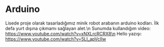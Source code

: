 # Arduino
Lisede proje olarak tasarladığımız minik robot arabanın arduino kodları. İlk defa yurt dışına çıkmamı sağlayan alet.\n
Sunumda kullandığım video: https://www.youtube.com/watch?v=xNXLrcRCRX8\n
Hello yazışı: https://www.youtube.com/watch?v=5LI_apVcIIw
